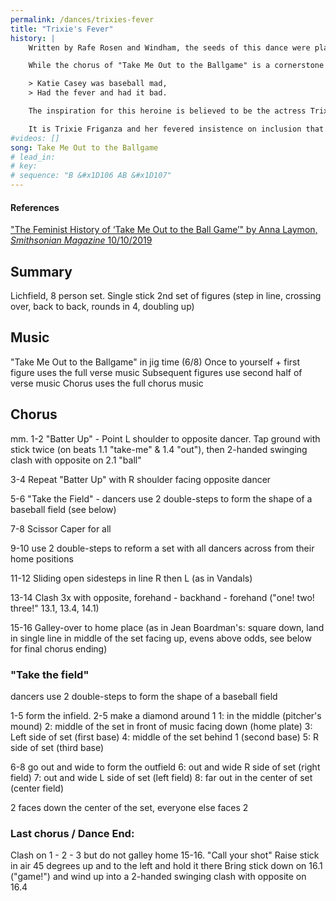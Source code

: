 ```yaml
---
permalink: /dances/trixies-fever
title: "Trixie's Fever"
history: |
    Written by Rafe Rosen and Windham, the seeds of this dance were planted when Tony Barrand sang verses to the American anthem "Take Me Out to the Ballgame" during a pub sing at McNeill's Brewery sometime in the early 2010's.  Following in the footsteps of the men's team of Marlboro Morris and Sword, who a generation before composed Lichfield dances to ubiquitous American songs like "Yankee Doodle" and "Popeye the Sailor Man," we pulled together choreography during our fall 2022 retreat and started performing it the following May.  We were also inspired by the Pinewoods Morris Men's "Casey at the Bat," which is danced to the same tune.  This dance celebrates many of our members' fondness for the National Pastime and features a leisurely double-length chorus that brings its performance time in at slightly less than a typical 9-inning game.

    While the chorus of "Take Me Out to the Ballgame" is a cornerstone of the American songbook, the verses that Barrand sang are less widely known yet reveal a stirring feminist sentiment within this early 20th century composition.  The song's protagonist is Katie Casey, a woman who uninhibitedly inhabits the traditionally male-dominated ballpark scene.  Preferring baseball games to attending the theater, she argues with umpires and rouses the crowd at a critical moment in the game.  As the opening verse declares:

    > Katie Casey was baseball mad,
    > Had the fever and had it bad.

    The inspiration for this heroine is believed to be the actress Trixie Friganza.  A famous performer on the vaudeville circuit, Friganza was also an outspoken suffragist when her boyfriend Jack Norwoth wrote the lyrics to "Take Me Out to the Ballgame" in 1908.  Speaking at a New York City suffrage rally that same year Friganza told the crowd "I do not believe any man – at least no man I know – is better fitted to form a political opinion than I am."

    It is Trixie Friganza and her fevered insistence on inclusion that we choose to remember in the title of our dance.
#videos: []
song: Take Me Out to the Ballgame
# lead_in:
# key:
# sequence: "B &#x1D106 AB &#x1D107"
---
```


#### References
["The Feminist History of ‘Take Me Out to the Ball Game’" by Anna Laymon, *Smithsonian Magazine* 10/10/2019](https://www.smithsonianmag.com/history/feminist-history-take-me-out-ball-game-180973307/)

## Summary
Lichfield, 8 person set.  Single stick
2nd set of figures (step in line, crossing over, back to back, rounds in 4, doubling up)

## Music
"Take Me Out to the Ballgame" in jig time (6/8)
Once to yourself  + first figure uses the full verse music
Subsequent figures use second half of verse music
Chorus uses the full chorus music

## Chorus
mm. 1-2 "Batter Up" - Point L shoulder to opposite dancer.  Tap ground with stick twice (on beats 1.1 "take-me" & 1.4 "out"), then 2-handed swinging clash with opposite on 2.1 "ball"

3-4 Repeat "Batter Up" with R shoulder facing opposite dancer

5-6 "Take the Field" - dancers use 2 double-steps to form the shape of a baseball field (see below)

7-8 Scissor Caper for all

9-10 use 2 double-steps to reform a set with all dancers across from their home positions

11-12 Sliding open sidesteps in line R then L (as in Vandals)

13-14 Clash 3x with opposite, forehand - backhand - forehand ("one! two! three!" 13.1, 13.4, 14.1)

15-16 Galley-over to home place (as in Jean Boardman's: square down, land in single line in middle of the set facing up, evens above odds, see below for final chorus ending)

### "Take the field"
dancers use 2 double-steps to form the shape of a baseball field

1-5 form the infield.  2-5 make a diamond around 1
1: in the middle (pitcher's mound)
2: middle of the set in front of music facing down (home plate)
3: Left side of set (first base)
4: middle of the set behind 1 (second base)
5: R side of set (third base)

6-8 go out and wide to form the outfield
6: out and wide R side of set (right field)
7: out and wide L side of set (left field)
8: far out in the center of set (center field)

2 faces down the center of the set, everyone else faces 2

### Last chorus / Dance End:
Clash on 1 - 2 - 3 but do not galley home
15-16. "Call your shot"
Raise stick in air 45 degrees up and to the left and hold it there
Bring stick down on 16.1 ("game!") and wind up into a 2-handed swinging clash with opposite on 16.4
